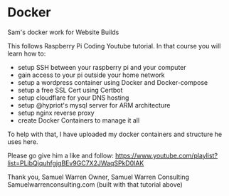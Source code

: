 # Docker
Sam's docker work for Website Builds

This follows Raspberry Pi Coding Youtube tutorial. In that course you will learn how to:
* setup SSH between your raspberry pi and your computer
* gain access to your pi outside your home network
* setup a wordpress container using Docker and Docker-compose
* setup a free SSL Cert using Certbot
* setup cloudflare for your DNS hosting
* setup @hypriot's mysql server for ARM architecture
* setup nginx reverse proxy 
* create Docker Containers to manage it all

To help with that, I have uploaded my docker containers and structure he uses here. 

Please go give him a like and follow: 
https://www.youtube.com/playlist?list=PLibQjquhfgjgBEv9GC7X2JWaqSPkD0lAK

Thank you,
Samuel Warren
Owner,
Samuel Warren Consulting
Samuelwarrenconsulting.com (built with that tutorial above)
